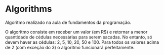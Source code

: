 # Algorithms


Algoritmo realizado na aula de fundamentos da programação.

O algoritmo consiste em receber um valor (em R$) e retornar a menor quantidade de cédulas necessárias para serem sacadas.
No entanto, só devem haver as cédulas: 2, 5, 10, 20, 50 e 100. 
Para todos os valores acima de 2 (com exceção do 3) o algoritmo funcionará perfeitamente.
